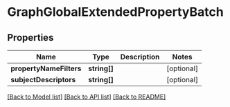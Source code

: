 # GraphGlobalExtendedPropertyBatch

## Properties
Name | Type | Description | Notes
------------ | ------------- | ------------- | -------------
**propertyNameFilters** | **string[]** |  | [optional] 
**subjectDescriptors** | **string[]** |  | [optional] 

[[Back to Model list]](../README.md#documentation-for-models) [[Back to API list]](../README.md#documentation-for-api-endpoints) [[Back to README]](../README.md)


